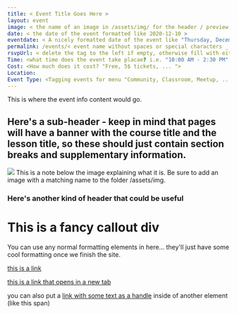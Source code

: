 ```yaml
---
title: < Event Title Goes Here >
layout: event
image: < the name of an image in /assets/img/ for the header / preview >
date: < the date of the event formatted like 2020-12-10 >
eventdate: < A nicely formatted date of the event like "Thursday, December 10th, 2020 (5PM - 8PM)" >
permalink: /events/< event name without spaces or special characters _ the date it takes place on>/
rsvpUrl: < delete the tag to the left if empty, otherwise fill with either a relative URL (/crypto-curious-course/) or an external URL like https://theblockchaininstute.org/ >
Time: <what time does the event take placae? i.e. "10:00 AM - 2:30 PM" >
Cost: <How much does it cost? "Free, 5$ tickets, ... ">
Location:
Event Type: <Tagging events for menu "Community, Classroom, Meetup, .... ">
---
```


<!-- 
Example header content
---
title: Crypto Curious Course
layout: event
image: crypto_curious_course_og.jpg
eventdate: December 10th, 2020
permalink: /events/crypto-curious-course_201210
rsvpUrl: https:// ... 
Time:
Cost:
Location:
---
-->

<span> This is where the event info content would go.</span>

<h2> Here's a sub-header - keep in mind that pages will have a banner with the course title and the lesson title, so these should just contain section breaks and supplementary information.</h2>

<img src="/assets/img/test.png"> 
<span class="imgDetail">This is a note below the image explaining what it is. Be sure to add an image with a matching name to the folder /assets/img.</span>

<h3> Here's another kind of header that could be useful</h3>

<div class="callout">
    <h1>This is a fancy callout div</h1>
    <span>You can use any normal formatting elements in here... they'll just have some cool formatting once we finish the site.</span>
</div>

<a href="https://linktosomewebsite.com/somepage">this is a link</a>

<a href="https://linktosomewebsite.com/somepage" target="_blank">this is a link that opens in a new tab</a>

<span>you can also put a <a href="https://linktosomewebsite.com/somepage" target="_blank">link with some text as a handle</a> inside of another element (like this span)</span>


 
